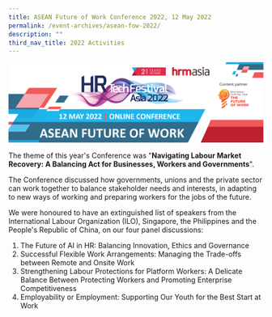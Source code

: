 ```yaml
---
title: ASEAN Future of Work Conference 2022, 12 May 2022
permalink: /event-archives/asean-fow-2022/
description: ""
third_nav_title: 2022 Activities
---
```

![](/images/asean%20fow%20conference%202022/asean%20fow%202022%20conference%20banner1.png)

The theme of this year's Conference was "**Navigating Labour Market Recovery: A Balancing Act for Businesses, Workers and Governments**".

The Conference discussed how governments, unions and the private sector can work together to balance stakeholder needs and interests, in adapting to new ways of working and preparing workers for the jobs of the future. 

We were honoured to have an extinguished list of speakers from the International Labour Organization (ILO), Singapore, the Philippines and the People's Republic of China, on our four panel discussions: 

1.	The Future of AI in HR: Balancing Innovation, Ethics and Governance
2.	Successful Flexible Work Arrangements: Managing the Trade-offs between Remote and Onsite Work 
3.	Strengthening Labour Protections for Platform Workers: A Delicate Balance Between Protecting Workers and Promoting Enterprise Competitiveness 
4.	Employability or Employment: Supporting Our Youth for the Best Start at Work